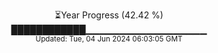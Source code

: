 <p align="center">
⏳Year Progress (42.42 %)<br>
████████████▁▁▁▁▁▁▁▁▁▁▁▁▁▁▁▁▁▁ <br>
<sub>Updated: Tue, 04 Jun 2024 06:03:05 GMT</sub>
</p>

